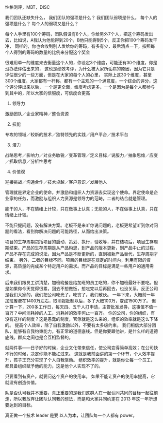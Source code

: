 
性格测评，MBT，DISC

我们团队还缺失什么，
我们团队的强项是什么？
我们团队弱项是什么，
每个人的强项是什么？
每个人的弱项又是什么？

每个人手里有100个筹码，团队假设有8个人，你给另外7个人，把这个筹码发出去，比如说，A我认为他能得到20个，B他只能得到5个，反正你把100个筹码发干净，
同样的，你也会收到别人发给你的筹码，有多有少，最后清点一下，按照每个人得到的筹码的数量的比例来分配这个奖金

很难用单一的维度来去衡量这个人的，你设定3个维度，可能还有30个维度，你是没办法评估出来的，
这也是绩效考评，为什么被大家所诟病的原因，因为它只是评估很少的一些方面，但是在大家的每个人的心里，
实际上这30个维度，甚至300个维度，大家都有一杆称，都有一个主观的一个满意度，一个综合的评分，这个评分评出来以后，
一个是更全面，维度考虑更多，一个是因为是每个人都参与到其中的，所以大家的信服度，可信度会更高

1. 领导力

  激励团队／企业家精神／整合资源

2. 技能

  专攻的领域／较新的技术／独特领先的实践／用户平台／技术平台
  
3. 潜力

  战略思考／影响力／对业务敏锐／变革管理／定义目标／说服力／抽象思维／应变／抓取信息／分析性思考
  
4. 价值观

  迎接挑战／沟通合作／技术卓越／客户意识／发展他人


  管理就是界定企业的使命，并激励和组织人力资源去实现这个使命。界定使命是企业家的任务，而激励与组织人力资源是领导力的范畴，二者的结合就是管理。

  能干的人，不在情绪上计较，只在做事上认真；无能的人，不在做事上认真，只在情绪上计较。

  不能只提问题，没有解决方案。老板不是来听你说问题的，老板更希望听到你对问题的看法，看到你解决问题的可能路径，从而给出决策。

 项目的生存周期包括项目的启动、策划、执行，验收等，并在结项后，项目生存周期结束。产品的生存周期是从产品构思，到产品的版本更新，到产品中止的过程。产品不存在完成的说法，因为产品是不断更新的，直到被新产品替代，生存周期才结束。
另外，二者的目标不同。项目的目标是在规定的时间内，利用有限的资源，高质量的完成某个特定用户的需求。而产品的目标是满足一些用户的通用需求。

后来我们跟员工讲清楚，加班晚餐是给加班的员工吃的，你不加班最好不要吃。但是如果你今天觉得很累，回去不想做饭，想吃完以后再回去，也没关系。反正公司是我们大家的，我们把公司吃光了，吃穷了，我们散伙。 
一年下来，大概前一年加班餐费在1400万左右，取消报批制以后，多了大概100万，变成1500万了。
但计算一下，200多工作日，每天四、五千人打申请，主管批准发券，这事值不值一百万？中间消耗掉的人工，消耗掉的效率何止一百万。 
你的公司，你的组织，有没有这样的制度？这是愚蠢的制度，官僚就是这么来的，组织的效率就是这么下降的。 
提高个人效率，除了自我激励以外，不要有太多级约束。
我们相信大部分团队，能够有自我约束能力，有正常的道德底线。但是你要跟他讲，是什么样的道德底线。群众之间也是会互相监督的。

就两件事——日子好的时候，企业文化带来信任，使公司变得简单高效；在公司快不行的时候，决定你能不能扛过来。
这就是我前面讲的第一个环节，个人效率提升，孩子王充分实现了个人自我驱动。 
组织效率的提升，就是你让每一个员工，都具备组织赋予他的能力，这是他个人实现不了的。 

只要看到有资产，就要问这个资产的使用率。
如果不能让资产的使用率提高，它就没有创造价值。  

队是否认可我并不重要，真正重要的是我们这群人在一起认同共同的目标一起往前走，所以我放弃让团队认同我的想法，而是和大家共同约定在 2013 年这一年所想要达到的目标。

真正做一个技术 leader 是要 以人为本，让团队每一个人都有 power。